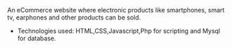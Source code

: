 An eCommerce website where electronic products like smartphones, smart tv, earphones and other products can be sold.
  - Technologies used: HTML,CSS,Javascript,Php for scripting and Mysql for database.
